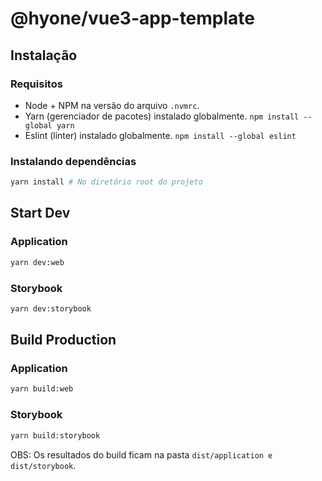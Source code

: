 # @hyone/vue3-app-template

## Instalação

### Requisitos
- Node + NPM na versão do arquivo `.nvmrc`.
- Yarn (gerenciador de pacotes) instalado globalmente. `npm install --global yarn`
- Eslint (linter) instalado globalmente. `npm install --global eslint`

### Instalando dependências
```sh
yarn install # No diretório root do projeto
```

## Start Dev 
### Application
```sh
yarn dev:web
```

### Storybook
```sh
yarn dev:storybook
```

## Build Production

### Application
```sh
yarn build:web
```

### Storybook
```sh
yarn build:storybook
```

OBS: Os resultados do build ficam na pasta `dist/application e dist/storybook`.
